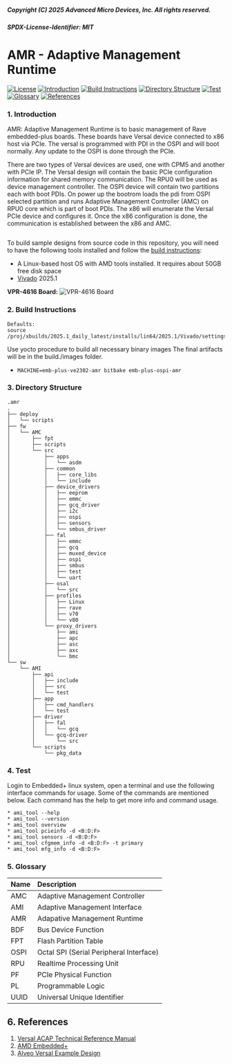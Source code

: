 ##### Copyright (C) 2025 Advanced Micro Devices, Inc.  All rights reserved.
##### SPDX-License-Identifier: MIT
# AMR - Adaptive Management Runtime
[![License](https://img.shields.io/badge/license-MIT-green)](./LICENSE)
[![Introduction](https://img.shields.io/badge/-1._Introduction-informational)](#1-introduction)
[![Build Instructions](https://img.shields.io/badge/-2._Build_Instructions-critical)](#2-build-instructions)
[![Directory Structure](https://img.shields.io/badge/-3._Directory_Structure-bluegreen)](#3-directory-structure)
[![Test](https://img.shields.io/badge/-4._Test-important)](#4-test)
[![Glossary](https://img.shields.io/badge/-6._Glossary-yellow)](#5-glossary)
[![References](https://img.shields.io/badge/-7._References-lightgrey)](#6-references)

### 1. Introduction
AMR: Adaptive Management Runtime is to basic management of Rave embedded-plus boards. These boards have Versal device  connected to x86 host via PCIe. The versal is programmed with PDI in the OSPI and will boot normally. Any update to the OSPI is done through the PCIe.

There are two types of Versal devices are used, one with CPM5 and another with PCIe IP.
The Versal design will contain the basic PCIe configuration information for shared memory communication. The RPU0 will be used as device management controller. The OSPI device will contain two partitions each with boot PDIs. On power up the bootrom loads the pdi from OSPI selected partition and runs Adaptive Management Controller (AMC) on RPU0 core which is part of boot PDIs. The x86 will enumerate the Versal PCIe device and configures it. Once the x86 configuration is done, the communication is established between the x86 and AMC.
```
 ```

To build sample designs from source code in this repository, you will need to have the
following tools installed and follow the [build instructions](#2-build-instructions):

- A Linux-based host OS with AMD tools installed. It requires about 50GB free disk space
- [Vivado][1] 2025.1

[1]: https://www.xilinx.com/support/download/index.html/content/xilinx/en/downloadNav/vivado-design-tools.html
[2]: https://www.xilinx.com/support/download/index.html/content/xilinx/en/downloadNav/embedded-design-tools.html

<b>VPR-4616 Board:</b>
![VPR-4616 Board](https://www.amd.com/content/dam/amd/en/images/products/som/2474370-sapphire-edge-vpr-4616.png)

### 2. Build Instructions
```
Defaults:
source /proj/xbuilds/2025.1_daily_latest/installs/lin64/2025.1/Vivado/settings64.sh
```

Use yocto procedure to build all necessary binary images
The final artifacts will be in the build.<BOARD>/images folder.<br>
- `MACHINE=emb-plus-ve2302-amr bitbake emb-plus-ospi-amr`

### 3. Directory Structure
```
.amr
.
├── deploy
│   └── scripts
├── fw
│   └── AMC
│       ├── fpt
│       ├── scripts
│       └── src
│           ├── apps
│           │   └── asdm
│           ├── common
│           │   ├── core_libs
│           │   └── include
│           ├── device_drivers
│           │   ├── eeprom
│           │   ├── emmc
│           │   ├── gcq_driver
│           │   ├── i2c
│           │   ├── ospi
│           │   ├── sensors
│           │   └── smbus_driver
│           ├── fal
│           │   ├── emmc
│           │   ├── gcq
│           │   ├── muxed_device
│           │   ├── ospi
│           │   ├── smbus
│           │   ├── test
│           │   └── uart
│           ├── osal
│           │   └── src
│           ├── profiles
│           │   ├── Linux
│           │   ├── rave
│           │   ├── v70
│           │   └── v80
│           └── proxy_drivers
│               ├── ami
│               ├── apc
│               ├── asc
│               ├── axc
│               └── bmc
└── sw
    └── AMI
        ├── api
        │   ├── include
        │   ├── src
        │   └── test
        ├── app
        │   ├── cmd_handlers
        │   └── test
        ├── driver
        │   ├── fal
        │   │   └── gcq
        │   └── gcq-driver
        │       └── src
        └── scripts
            └── pkg_data

```
### 4. Test
Login to Embedded+ linux system, open a terminal and use the following interface
commands for usage. Some of the commands are mentioned below. Each command has
the help to get more info and command usage.
```
* ami_tool --help
* ami_tool --version
* ami_tool overview
* ami_tool pcieinfo -d <B:D:F>
* ami_tool sensors -d <B:D:F>
* ami_tool cfgmem_info -d <B:D:F> -t primary
* ami_tool mfg_info -d <B:D:F>
```
### 5. Glossary
| Name | Description   				             |
| :----| :---------------------------------------|
| AMC  | Adaptive Management Controller          |
| AMI  | Adaptive Management Interface           |
| AMR  | Adapative Management Runtime            |
| BDF  | Bus Device Function                     |
| FPT  | Flash Partition Table		             |
| OSPI | Octal SPI (Serial Peripheral Interface) |
| RPU  | Realtime Processing Unit	             |
| PF   | PCIe Physical Function  	             |
| PL   | Programmable Logic			             |
| UUID | Universal Unique Identifier             |

## 6. References
1. [Versal ACAP Technical Reference Manual](https://docs.xilinx.com/r/en-US/am011-versal-acap-trm/Introduction)
2. [AMD Embedded+](https://www.amd.com/en/products/embedded/embedded-plus.html)
3. [Alveo Versal Example Design](https://xilinx.github.io/AVED/)
